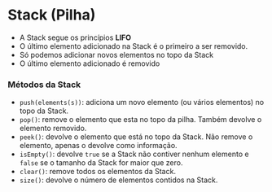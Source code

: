 # Stack (Pilha)

- A Stack segue os princípios **LIFO**
- O último elemento adicionado na Stack é o primeiro a ser removido.
- Só podemos adicionar novos elementos no topo da Stack
- O último elemento adicionado é removido

### Métodos da Stack

- `push(elements(s))`: adiciona um novo elemento (ou vários elementos) no topo da Stack.
- `pop()`: remove o elemento que esta no topo da pilha. Também devolve o elemento removido.
- `peek()`: devolve o elemento que está no topo da Stack. Não remove o elemento, apenas o devolve como informação.
- `isEmpty()`: devolve `true` se a Stack não contiver nenhum elemento e `false` se o tamanho da Stack for maior que zero.
- `clear()`: remove todos os elementos da Stack.
- `size()`: devolve o número de elementos contidos na Stack.
